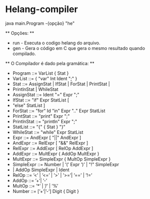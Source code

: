 # Helang-compiler

java main.Program -{opção} "<nome-arquivo>he"
  
** Opções: **
* run - Executa o codigo helang do arquivo.
* gen - Gera o código em C que gera o mesmo resultado quando compilado.
  
** O Compilador é dado pela gramática: **
  
* Program ::= VarList { Stat }
* VarList ::= { "var" Int Ident ";" }
* Stat ::= AssignStat | IfStat | ForStat | PrintStat |
* PrintlnStat | WhileStat
* AssignStat ::= Ident "=" Expr ";"
* IfStat ::= "if" Expr StatList [
* "else" StatList ]
* ForStat ::= "for" Id "in" Expr ".." Expr StatList
* PrintStat ::= "print" Expr ";"
* PrintlnStat ::= "println" Expr ";"
* StatList ::= "{" { Stat } "}"
* WhileStat ::= "while" Expr StatList
* Expr ::= AndExpr [ "||" AndExpr ]
* AndExpr ::= RelExpr [ "&&" RelExpr ]
* RelExpr ::= AddExpr [ RelOp AddExpr ]
* AddExpr ::= MultExpr { AddOp MultExpr }
* MultExpr ::= SimpleExpr { MultOp SimpleExpr }
* SimpleExpr ::= Number | ’(’ Expr ’)’ | "!" SimpleExpr
* | AddOp SimpleExpr | Ident
* RelOp ::= ’<’ | ’<=’ | ’>’ | ’>=’| ’==’ | ’!=’
* AddOp ::= ’+’| ’-’
* MultOp ::= ’*’ | ’/’ | ’%’
* Number ::= [’+’|’-’] Digit { Digit }
